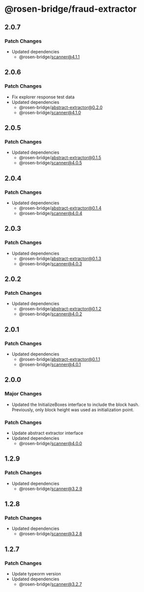 # @rosen-bridge/fraud-extractor

## 2.0.7

### Patch Changes

- Updated dependencies
  - @rosen-bridge/scanner@4.1.1

## 2.0.6

### Patch Changes

- Fix explorer response test data
- Updated dependencies
  - @rosen-bridge/abstract-extractor@0.2.0
  - @rosen-bridge/scanner@4.1.0

## 2.0.5

### Patch Changes

- Updated dependencies
  - @rosen-bridge/abstract-extractor@0.1.5
  - @rosen-bridge/scanner@4.0.5

## 2.0.4

### Patch Changes

- Updated dependencies
  - @rosen-bridge/abstract-extractor@0.1.4
  - @rosen-bridge/scanner@4.0.4

## 2.0.3

### Patch Changes

- Updated dependencies
  - @rosen-bridge/abstract-extractor@0.1.3
  - @rosen-bridge/scanner@4.0.3

## 2.0.2

### Patch Changes

- Updated dependencies
  - @rosen-bridge/abstract-extractor@0.1.2
  - @rosen-bridge/scanner@4.0.2

## 2.0.1

### Patch Changes

- Updated dependencies
  - @rosen-bridge/abstract-extractor@0.1.1
  - @rosen-bridge/scanner@4.0.1

## 2.0.0

### Major Changes

- Updated the InitializeBoxes interface to include the block hash. Previously, only block height was used as initialization point.

### Patch Changes

- Update abstract extractor interface
- Updated dependencies
  - @rosen-bridge/scanner@4.0.0

## 1.2.9

### Patch Changes

- Updated dependencies
  - @rosen-bridge/scanner@3.2.9

## 1.2.8

### Patch Changes

- Updated dependencies
  - @rosen-bridge/scanner@3.2.8

## 1.2.7

### Patch Changes

- Update typeorm version
- Updated dependencies
  - @rosen-bridge/scanner@3.2.7
